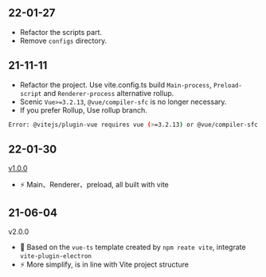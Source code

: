
## 22-01-27
- Refactor the scripts part.
- Remove `configs` directory.

## 21-11-11
- Refactor the project. Use vite.config.ts build `Main-process`, `Preload-script` and `Renderer-process` alternative rollup.
- Scenic `Vue>=3.2.13`, `@vue/compiler-sfc` is no longer necessary.
- If you prefer Rollup, Use rollup branch.

```bash
Error: @vitejs/plugin-vue requires vue (>=3.2.13) or @vue/compiler-sfc to be present in the dependency tree.
```

## 22-01-30

[v1.0.0](https://github.com/electron-vite/electron-vite-vue/releases/tag/v1.0.0)

- ⚡️ Main、Renderer、preload, all built with vite


## 21-06-04

v2.0.0

- 🖖 Based on the `vue-ts` template created by `npm reate vite`, integrate `vite-plugin-electron`
- ⚡️ More simplify, is in line with Vite project structure

